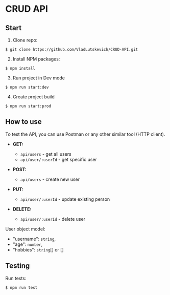 # CRUD API

## Start

1. Clone repo:

```shell
$ git clone https://github.com/VladLutskevich/CRUD-API.git
```

2. Install NPM packages:

```shell
$ npm install
```

3. Run project in Dev mode

```shell
$ npm run start:dev
```

4. Create project build

```shell
$ npm run start:prod
```

## How to use

To test the API, you can use Postman or any other similar tool (HTTP client).

- **GET:**

  - `api/users` - get all users
  - `api/user/:userId` - get specific user

- **POST:**

  - `api/users` - create new user

- **PUT:**

  - `api/user/:userId` - update existing person

- **DELETE:**
  - `api/user/:userId` - delete user

User object model:

- "username": `string`,
- "age": `number`,
- "hobbies": `string`[] or []

## Testing

Run tests:

```shell
$ npm run test
```